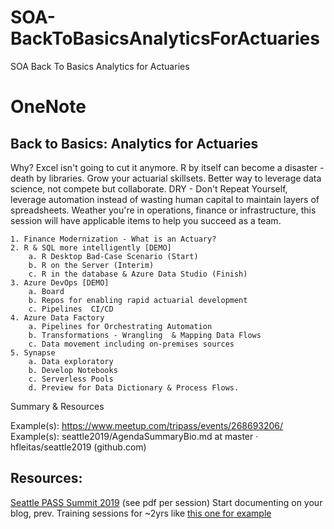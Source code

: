 # SOA-BackToBasicsAnalyticsForActuaries
SOA Back To Basics Analytics for Actuaries

# OneNote

## Back to Basics: Analytics for Actuaries
Why? Excel isn't going to cut it anymore. R by itself can become a disaster - death by libraries. Grow your actuarial skillsets. Better way to leverage data science, not compete but collaborate. DRY - Don't Repeat Yourself, leverage automation instead of wasting human capital to maintain layers of spreadsheets. 
Weather you're in operations, finance or infrastructure, this session will have applicable items to help you succeed as a team. 

	1. Finance Modernization - What is an Actuary?
	2. R & SQL more intelligently [DEMO]
		a. R Desktop Bad-Case Scenario (Start)
		b. R on the Server (Interim)
		c. R in the database & Azure Data Studio (Finish)
	3. Azure DevOps [DEMO]
		a. Board
		b. Repos for enabling rapid actuarial development
		c. Pipelines  CI/CD
	4. Azure Data Factory
		a. Pipelines for Orchestrating Automation
		b. Transformations - Wrangling  & Mapping Data Flows
		c. Data movement including on-premises sources
	5. Synapse
		a. Data exploratory
		b. Develop Notebooks
		c. Serverless Pools
		d. Preview for Data Dictionary & Process Flows.

Summary & Resources

Example(s): https://www.meetup.com/tripass/events/268693206/
Example(s): seattle2019/AgendaSummaryBio.md at master · hfleitas/seattle2019 (github.com)

## Resources:
[Seattle PASS Summit 2019](https://github.com/hfleitas/seattle2019) (see pdf per session)
Start documenting on your blog, prev. Training sessions for ~2yrs like [this one for example](https://dba2o.wordpress.com/training)

